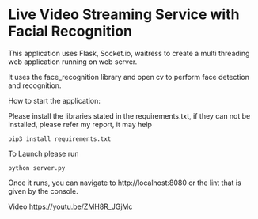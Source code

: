 # Live Video Streaming Service with Facial Recognition


This application uses Flask, Socket.io, waitress to create a multi threading web application running on web server.

It uses the face_recognition library and open cv to perform face detection and recognition.

How to start the application:

Please install the libraries stated in the requirements.txt, if they can not be installed, please refer my report, it may help 
 
```
pip3 install requirements.txt
```

To Launch please run 

```
python server.py
```
Once it runs, you can navigate to http://localhost:8080 or the lint that is given by the console.

Video https://youtu.be/ZMH8R_JGjMc



